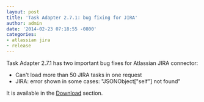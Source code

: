 ```yaml
---
layout: post
title: 'Task Adapter 2.7.1: bug fixing for JIRA'
author: admin
date: '2014-02-23 07:18:55 -0800'
categories:
- atlassian jira
- release
---
```


Task Adapter 2.7.1 has two important bug fixes for Atlassian JIRA connector:

* Can't load more than 50 JIRA tasks in one request
* JIRA: error shown in some cases: "JSONObject["self"] not found"

It is available in the <a title="Download" href="/download">Download</a> section.

